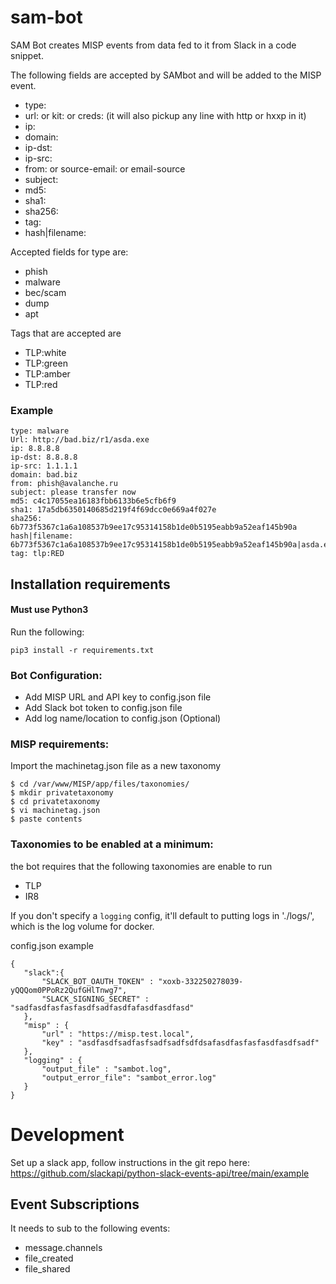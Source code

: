 # sam-bot
SAM Bot creates MISP events from data fed to it from Slack in a code snippet.

The following fields are accepted by SAMbot and will be added to the MISP event.
 
 - type: 
 - url: or kit: or creds: (it will also pickup any line with http or hxxp in it)
 - ip: 
 - domain: 
 - ip-dst:
 - ip-src:
 - from: or source-email: or email-source
 - subject:  
 - md5: 
 - sha1: 
 - sha256:
 - tag: 
 - hash|filename:
 
 Accepted fields for type are:
 
 - phish
 - malware
 - bec/scam
 - dump
 - apt
 
Tags that are accepted are 
 
 - TLP:white
 - TLP:green
 - TLP:amber
 - TLP:red  

### Example
~~~shell
type: malware
Url: http://bad.biz/r1/asda.exe
ip: 8.8.8.8
ip-dst: 8.8.8.8
ip-src: 1.1.1.1
domain: bad.biz
from: phish@avalanche.ru
subject: please transfer now
md5: c4c17055ea16183fbb6133b6e5cfb6f9
sha1: 17a5db6350140685d219f4f69dcc0e669a4f027e
sha256: 6b773f5367c1a6a108537b9ee17c95314158b1de0b5195eabb9a52eaf145b90a
hash|filename: 6b773f5367c1a6a108537b9ee17c95314158b1de0b5195eabb9a52eaf145b90a|asda.exe
tag: tlp:RED
~~~


## Installation requirements

#### Must use Python3

Run the following:
~~~~shell
pip3 install -r requirements.txt
~~~~

### Bot Configuration:
 - Add MISP URL and API key to config.json file
 - Add Slack bot token to config.json file
 - Add log name/location to config.json (Optional)

### MISP requirements:
Import the machinetag.json file as a new taxonomy 
~~~~shell
$ cd /var/www/MISP/app/files/taxonomies/
$ mkdir privatetaxonomy
$ cd privatetaxonomy
$ vi machinetag.json
$ paste contents
~~~~

### Taxonomies to be enabled at a minimum:
the bot requires that the following taxonomies are enable to run
 - TLP
 - IR8

If you don't specify a `logging` config, it'll default to putting logs in './logs/', which is the log volume for docker.

 config.json example
 ~~~~shell
{
    "slack":{
        "SLACK_BOT_OAUTH_TOKEN" : "xoxb-332250278039-yQQQom0PPoRz2QufGHlTnwg7",
        "SLACK_SIGNING_SECRET" : "sadfasdfasfasfasdfsadfasdfafasdfasdfasd"
    },
    "misp" : {
        "url" : "https://misp.test.local",
        "key" : "asdfasdfsadfasfsadfsadfsdfdsafasdfasfasfasdfasdfsadf"
    },
    "logging" : {
        "output_file" : "sambot.log",
        "output_error_file": "sambot_error.log"
    }
}
~~~~

# Development

Set up a slack app, follow instructions in the git repo here: https://github.com/slackapi/python-slack-events-api/tree/main/example

## Event Subscriptions

It needs to sub to the following events:

- message.channels
- file_created
- file_shared